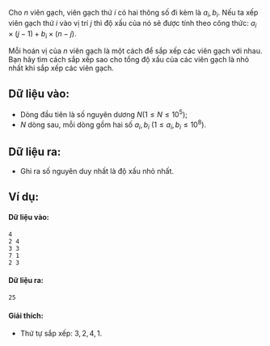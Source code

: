 Cho $n$ viên gạch, viên gạch thứ $i$ có hai thông số đi kèm là $a_i,b_i$. Nếu ta xếp viên gạch thứ $i$ vào vị trí $j$ thì độ xấu của nó sẽ được tính theo công thức: $a_i×(j-1)+b_i×(n-j)$.

Mỗi hoán vị của $n$ viên gạch là một cách để sắp xếp các viên gạch với nhau. Bạn hãy tìm cách sắp xếp sao cho tổng độ xấu của các viên gạch là nhỏ nhất khi sắp xếp các viên gạch.

## Dữ liệu vào:
- Dòng đầu tiên là số nguyên dương $N (1≤N≤10^5)$;
- $N$ dòng sau, mỗi dòng gồm hai số $a_i,b_i\ (1≤a_i,b_i≤10^8)$.

## Dữ liệu ra:
- Ghi ra số nguyên duy nhất là độ xấu nhỏ nhất.

## Ví dụ:
#### Dữ liệu vào:
```
4
2 4
3 3
7 1
2 3
```

#### Dữ liệu ra:
```
25
```

#### Giải thích:
- Thứ tự sắp xếp: $3, 2, 4, 1$.